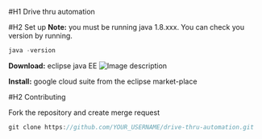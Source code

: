 #H1 Drive thru automation

#H2 Set up
**Note:** you must be running java 1.8.xxx. You can check you version by running.

```java
java -version
```
**Download:** eclipse java EE
![Image description](https://www.google.com/url?sa=i&source=images&cd=&ved=2ahUKEwiptavescjiAhWunuAKHUdXBMoQjRx6BAgBEAU&url=https%3A%2F%2Fwww.codejava.net%2Fides%2Feclipse%2Fhow-to-use-eclipse-ide-for-java-ee-developers&psig=AOvVaw06T0Qhvc2Z-1YsKnq4eC4G&ust=1559482110968398)

**Install:** google cloud suite from the eclipse market-place

#H2 Contributing

Fork the repository and create merge request

```java
git clone https://github.com/YOUR_USERNAME/drive-thru-automation.git
```
